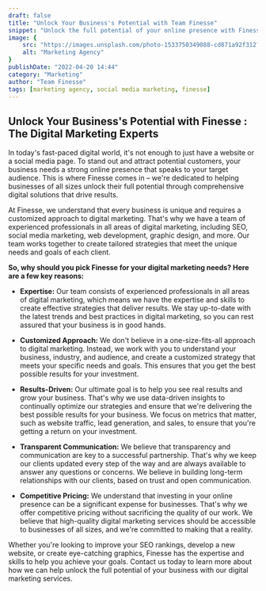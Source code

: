 ```yaml
---
draft: false
title: "Unlock Your Business's Potential with Team Finesse"
snippet: "Unlock the full potential of your online presence with Finesse. Our comprehensive digital solutions, including SEO, social media marketing, web and app development, and graphic design, will help you stand out in a crowded digital space. Contact us today to learn more."
image: {
    src: "https://images.unsplash.com/photo-1533750349088-cd871a92f312?ixlib=rb-4.0.3&ixid=MnwxMjA3fDB8MHxwaG90by1wYWdlfHx8fGVufDB8fHx8&auto=format&fit=crop&w=1470&q=80",
    alt: "Marketing Agency"
}
publishDate: "2022-04-20 14:44"
category: "Marketing"
author: "Team Finesse"
tags: [marketing agency, social media marketing, finesse]
---
```

## Unlock Your Business's Potential with Finesse : The Digital Marketing Experts

In today's fast-paced digital world, it's not enough to just have a website or a social media page. To stand out and attract potential customers, your business needs a strong online presence that speaks to your target audience. This is where Finesse comes in – we're dedicated to helping businesses of all sizes unlock their full potential through comprehensive digital solutions that drive results.

At Finesse, we understand that every business is unique and requires a customized approach to digital marketing. That's why we have a team of experienced professionals in all areas of digital marketing, including SEO, social media marketing, web development, graphic design, and more. Our team works together to create tailored strategies that meet the unique needs and goals of each client.

__So, why should you pick Finesse for your digital marketing needs? Here are a few key reasons:__

- __Expertise:__ Our team consists of experienced professionals in all areas of digital marketing, which means we have the expertise and skills to create effective strategies that deliver results. We stay up-to-date with the latest trends and best practices in digital marketing, so you can rest assured that your business is in good hands.

- __Customized Approach:__ We don't believe in a one-size-fits-all approach to digital marketing. Instead, we work with you to understand your business, industry, and audience, and create a customized strategy that meets your specific needs and goals. This ensures that you get the best possible results for your investment.

- __Results-Driven:__ Our ultimate goal is to help you see real results and grow your business. That's why we use data-driven insights to continually optimize our strategies and ensure that we're delivering the best possible results for your business. We focus on metrics that matter, such as website traffic, lead generation, and sales, to ensure that you're getting a return on your investment.

- __Transparent Communication:__ We believe that transparency and communication are key to a successful partnership. That's why we keep our clients updated every step of the way and are always available to answer any questions or concerns. We believe in building long-term relationships with our clients, based on trust and open communication.

- __Competitive Pricing:__ We understand that investing in your online presence can be a significant expense for businesses. That's why we offer competitive pricing without sacrificing the quality of our work. We believe that high-quality digital marketing services should be accessible to businesses of all sizes, and we're committed to making that a reality.

Whether you're looking to improve your SEO rankings, develop a new website, or create eye-catching graphics, Finesse has the expertise and skills to help you achieve your goals. Contact us today to learn more about how we can help unlock the full potential of your business with our digital marketing services.
